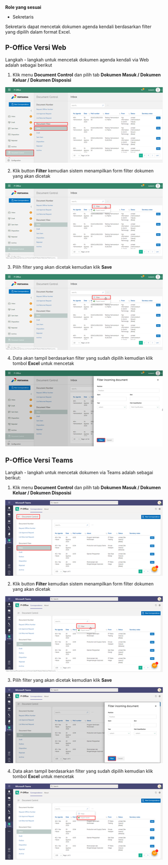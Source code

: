 **Role yang sesuai**

- Sekretaris

Sekretaris dapat mencetak dokumen agenda kendali berdasarkan filter yang dipilih dalam format Excel. 

## **P-Office Versi Web**

Langkah - langkah untuk mencetak dokumen agenda kendali via Web adalah sebagai berikut

1. Klik menu **Document Control** dan pilih tab **Dokumen Masuk / Dokumen Keluar / Dokumen Disposisi**

![gambar](DocumentControl/DC_Web/MM16.png)

2. Klik button **Filter** kemudian sistem menampilkan form filter dokumen yang akan dicetak

![gambar](DocumentControl/DC_Web/MM17.png)

3. Pilih filter yang akan dicetak kemudian klik **Save**

![gambar](DocumentControl/DC_Web/MM17.png)

4. Data akan tampil berdasarkan filter yang sudah dipilih kemudian klik tombol **Excel** untuk mencetak

![gambar](DocumentControl/DC_Web/MM18.png)


## **P-Office Versi Teams**

Langkah - langkah untuk mencetak dokumen via Teams adalah sebagai berikut:

1. Klik menu **Document Control** dan pilih tab **Dokumen Masuk / Dokumen Keluar / Dokumen Disposisi**

![gambar](DocumentControl/DC_Teams/DC17.png)

2. Klik button **Filter** kemudian sistem menampilkan form filter dokumen yang akan dicetak

![gambar](DocumentControl/DC_Teams/DC18.png)

3. Pilih filter yang akan dicetak kemudian klik **Save**

![gambar](DocumentControl/DC_Teams/DC19.png)

4. Data akan tampil berdasarkan filter yang sudah dipilih kemudian klik tombol **Excel** untuk mencetak

![gambar](DocumentControl/DC_Teams/DC20.png)